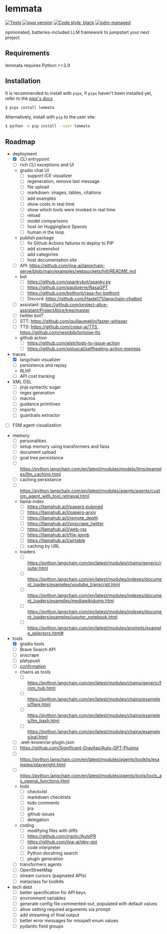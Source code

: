 # lemmata

[![Tests](https://github.com/abondrn/lemmata/workflows/Tests/badge.svg)](https://github.com/abondrn/lemmata/actions?query=workflow%3Aci)
[![pypi version](https://img.shields.io/pypi/v/lemmata.svg)](https://pypi.org/project/lemmata/)
[![Code style: black](https://img.shields.io/badge/code%20style-black-000000.svg)](https://github.com/psf/black)
[![pdm-managed](https://img.shields.io/badge/pdm-managed-blueviolet)](https://pdm.fming.dev)

opinionated, batteries-included LLM framework to jumpstart your next project

## Requirements

lemmata requires Python >=3.9

## Installation

It is recommended to install with `pipx`, if `pipx` haven't been installed yet, refer to the [pipx's docs](https://github.com/pipxproject/pipx)

```bash
$ pipx install lemmata
```

Alternatively, install with `pip` to the user site:

```bash
$ python -m pip install --user lemmata
```

## Roadmap

 - deployment
   - [x] CLI entrypoint
   - [ ] rich CLI exceptions and UI
   - gradio chat UI
     - [ ] support ICE visualizer
     - [ ] regeneration, remove last message
     - [ ] file upload
     - [ ] markdown: images, tables, citations
     - [ ] add examples
     - [ ] show costs in real time
     - [ ] show which tools were invoked in real time
     - [ ] reload
     - [ ] model comparisons
     - [ ] host on Huggingface Spaces
     - [ ] human in the loop
   - publish package
     - [ ] fix Github Actions failures to deploy to PIP
     - [ ] add screenshot
     - [ ] add categories
     - [ ] host documentation site
   - [ ] API: https://github.com/jina-ai/langchain-serve/blob/main/examples/websockets/hitl/README.md
   - bot
     - [ ] https://github.com/spankybot/spanky.py
     - [ ] https://github.com/paulpierre/RasaGPT
     - [ ] https://github.com/botfront/rasa-for-botfront
     - [ ] Discord: https://github.com/Haste171/langchain-chatbot
   - [ ] assistant: https://github.com/project-alice-assistant/ProjectAlice/tree/master
   - [ ] twitter bot?
   - [ ] STT: https://github.com/guillaumekln/faster-whisper
   - [ ] TTS: https://github.com/coqui-ai/TTS, https://github.com/neonbjb/tortoise-tts
   - github action
     - [ ] https://github.com/alstr/todo-to-issue-action
     - [ ] https://github.com/xpluscal/selfhealing-action-express
 - traces
   - [x] langchain visualizer
   - [ ] persistence and replay
   - RLHF
   - [ ] API cost tracking
 - XML DSL
   - [ ] jinja syntactic sugar
   - [ ] regex generation
   - [ ] macros
   - [ ] guidance primitives
   - [ ] imports
   - [ ] guardrails extractor
 - [ ] FSM agent visualization
 - memory
   - [ ] personalities
   - [ ] setup memory using transformers and faiss
   - [ ] document upload
   - [ ] goal tree persistance
   - [ ] https://python.langchain.com/en/latest/modules/models/llms/examples/llm_caching.html
   - [ ] caching persistance
   - [ ] https://python.langchain.com/en/latest/modules/agents/agents/custom_agent_with_tool_retrieval.html
   - llama-index
     - [ ] https://llamahub.ai/l/papers-pubmed
     - [ ] https://llamahub.ai/l/papers-arxiv
     - [ ] https://llamahub.ai/l/remote_depth
     - [ ] https://llamahub.ai/l/snscrape_twitter
     - [ ] https://llamahub.ai/l/web-rss
     - [ ] https://llamahub.ai/l/file-ipynb
     - [ ] https://llamahub.ai/l/airtable
     - [ ] caching by URL
   - loaders
     - [ ] https://python.langchain.com/en/latest/modules/chains/generic/router.html
     - [ ] https://python.langchain.com/en/latest/modules/indexes/document_loaders/examples/youtube_transcript.html
     - [ ] https://python.langchain.com/en/latest/modules/indexes/document_loaders/examples/mediawikidump.html
     - [ ] https://python.langchain.com/en/latest/modules/indexes/document_loaders/examples/jupyter_notebook.html
     - [ ] https://python.langchain.com/en/latest/modules/prompts/example_selectors.html#
 - tools
   - [X] gradio tools
   - [ ] Brave Search API
   - [ ] snscrape
   - [ ] platypush
   - [ ] [confirmation](https://python.langchain.com/en/latest/modules/agents/tools/human_approval.html)
   - chains as tools
     - [ ] https://python.langchain.com/en/latest/modules/chains/generic/from_hub.html
     - [ ] https://python.langchain.com/en/latest/modules/chains/examples/flare.html
     - [ ] https://python.langchain.com/en/latest/modules/chains/examples/llm_bash.html
     - [ ] https://python.langchain.com/en/latest/modules/chains/examples/pal.html
   - [ ] .well-known/ai-plugin.json
   - [ ] https://github.com/Significant-Gravitas/Auto-GPT-Plugins
   - [ ] https://python.langchain.com/en/latest/modules/agents/toolkits/examples/playwright.html
   - [ ] https://python.langchain.com/en/latest/modules/agents/tools/tools_as_openai_functions.html
   - todo
     - [ ] checkvist
     - [ ] markdown checklists
     - [ ] todo comments
     - [ ] jira
     - [ ] github issues
     - [ ] delegation
   - coding
     - [ ] modifying files with diffs
     - [ ] https://github.com/irgolic/AutoPR
     - [ ] https://github.com/jina-ai/dev-gpt
     - [ ] code interpreter
     - [ ] Python docstring search
     - [ ] plugin generation
   - [ ] transformers agents
   - [ ] OpenStreetMap
   - [ ] stream cursors (paginated APIs)
   - [ ] metaclass for toolkits
 - tech debt
   - [ ] better specification for API keys
   - [ ] environment variables
   - [ ] generate config file commented-out, populated with default values
   - [ ] allow setting required arguments via prompt
   - [ ] add streaming of final output
   - [ ] better error messages for misspelt enum values
   - [ ] pydantic field groups

